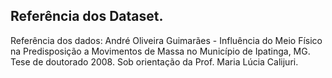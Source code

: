 ## Referência dos Dataset.

Referência dos dados:
André Oliveira Guimarães - Influência do Meio Físico na Predisposição a Movimentos de Massa no Município de Ipatinga, MG.  Tese de doutorado 2008. Sob orientação da Prof. Maria Lúcia Calijuri.

